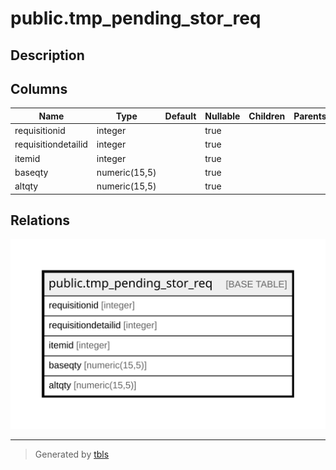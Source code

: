 # public.tmp_pending_stor_req

## Description

## Columns

| Name | Type | Default | Nullable | Children | Parents | Comment |
| ---- | ---- | ------- | -------- | -------- | ------- | ------- |
| requisitionid | integer |  | true |  |  |  |
| requisitiondetailid | integer |  | true |  |  |  |
| itemid | integer |  | true |  |  |  |
| baseqty | numeric(15,5) |  | true |  |  |  |
| altqty | numeric(15,5) |  | true |  |  |  |

## Relations

![er](public.tmp_pending_stor_req.svg)

---

> Generated by [tbls](https://github.com/k1LoW/tbls)
